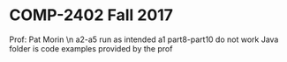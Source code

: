 # COMP-2402 Fall 2017
Prof: Pat Morin \n
a2-a5 run as intended
a1 part8-part10 do not work
Java folder is code examples provided by the prof
